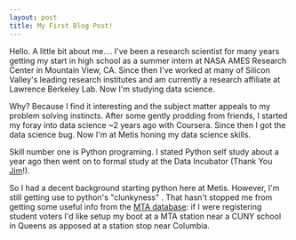 ```yaml
---
layout: post
title: My First Blog Post!
---
```


Hello. A little bit about me.... I've been a research scientist for many years getting my start in high school as a summer intern at NASA AMES Research Center in Mountain View, CA. Since then I've worked at many of Silicon Valley's leading research institutes and am currently a research affiliate at Lawrence Berkeley Lab. Now I'm studying data science.

Why? Because I find it interesting and the subject matter appeals to my problem solving instincts. After some gently prodding from friends, I started my foray into data science ~2 years ago with Coursera. Since then I got the data science bug. Now I'm at Metis honing my data science skills.

Skill number one is Python programing. I stated Python self study about a year ago then went on to formal study at the Data Incubator (Thank You [Jim](https://www.linkedin.com/in/james-schmitz-390645/)!).

So I had a decent background starting python here at Metis. However, I'm still getting use to python's "clunkyness" . That hasn't stopped me from getting some useful info from the [MTA database](http://web.mta.info/developers/turnstile.html):  if I were registering student voters I'd like setup my boot at a MTA station near a CUNY school in Queens as apposed at a station stop near Columbia.

